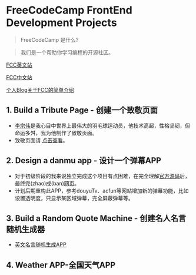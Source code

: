 # FreeCodeCamp FrontEnd Development Projects

>FreeCodeCamp 是什么?

>我们是一个帮助你学习编程的开源社区。

[FCC英文站](https://freecodecamp.com) 

[FCC中文站](https://freecodecamp.cn)

[个人Blog关于FCC的简单介绍](http://wemi.tech/2016/10/11/FCC%E7%AE%97%E6%B3%95%E7%BC%96%E7%A8%8B%E9%A2%98%E7%9B%AE%E5%B0%8F%E8%AE%B0/)



## 1. Build a Tribute Page - 创建一个致敬页面
* [李宗伟](https://en.wikipedia.org/wiki/Lee_Chong_Wei)是我心目中世界上最伟大的羽毛球运动员，他技术高超，性格坚韧，但命运多舛，我为他制作了致敬页面。
* 致敬页面请 [点击查看](https://codepen.io/Zhongwei1986/full/PzvGOy)。

## 2. Design a danmu app - 设计一个弹幕APP
* 对于初级阶段的我来说独立完成这个项目有点困难，在完全理解[官方源码](http://codepen.io/huluoyang/full/GZbBwL//)后，最终完(zhao)成(ban)[网页](https://codepen.io/Zhongwei1986/full/dXLBdr/)。
* 计划后期重构此APP，参考douyuTv、acfun等网站增加新的弹幕功能，比如设置透明度，只显示某区域弹幕，完全屏蔽弹幕等。

## 3. Build a Random Quote Machine - 创建名人名言随机生成器
* [英文名言随机生成APP](https://codepen.io/Zhongwei1986/full/WGAZJE/)

## 4. Weather APP-全国天气APP